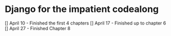 # Django for the impatient codealong

[] April 10 -  Finished the first 4 chapters
[] April 17 - Finished up to chapter 6
[] April 27 - Finished Chapter 8
